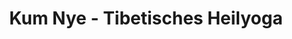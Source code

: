 ---
layout: SeminarLayout
title: 'Kum Nye - Tibetisches Heilyoga'
startDate: '02.12.2020'
endDate: '06.12.2020'
descriptionShort: 'Kum Nye (gesprochen Kum Nje) hat seine Wurzeln zum einen in dem tibetischen Yoga-System des Nying-thig tsalung (Yoga der feinstofflichen Energien), zum anderen in der medizinischen Tradition Tibets. Es wurde von dem Lama Tarthang Tulku in den Westen gebracht und in seinem Lehrbuch umfassend beschrieben.'
description: 'Stilles Sitzen mit weicher Konzentration auf den natürlich fließenden Atem, sehr langsam und bewusst ausgeführte Bewegungen, Selbstmassage mit Druckpunkten sowie die Rezitation von Mantras regen die subtilen Energien von Körper und Geist an, lösen sanft Blockaden im Energiefluss und führen zu einer gelassenen, in sich ruhenden Wachheit und Achtsamkeit. Die in der wachen Ruhe gesteigerte Bewusstheit ist die Grundlage für umfassende Erkenntnis der eigenen Situation. Dadurch ergeben sich neue Perspektiven, so dass das eigene Leben authentischer gestaltet werden kann.'
honorar: 'auf freiwilliger Basis (Dana)'
kursgebuehr: '80 €'
unterkunft: '160 €, Aufpreis bei Einzelzimmer'
dozentenbeschreibung: '<strong>Matthias Steurich</strong>, geb. 1947. Psychologiestudium an amerikanischen Universitäten mit Abschluss zum M.A. (Master of Arts) in Klinischer Psychologie. Heilpraktiker für Psychotherapie, PsychosyntheseTherapeut. Von Lama Tarthang Tulku Rinpoche autorisierter Kum-NyeLehrer. Über acht Jahre Studium am Buddhistischen Nyingma Institut in Berkeley/USA, davon mehrere Jahre Mitglied des Lehrerkollegiums. Autor von Tibetisches Heilyoga - Kum Nye und Wache Stille, einer Doppel-CD mit sechs Kum Nye-Übungen. Übersetzer des Kum-Nye-Übungsbuchs von Tarthang Tulku. Internationale Unterrichtserfahrung seit über 35 Jahren.'
website: 'Matthias Steurich'
websiteUrl: 'http://www.kum-nye.de'
performers: 'Matthias Steurich'
---